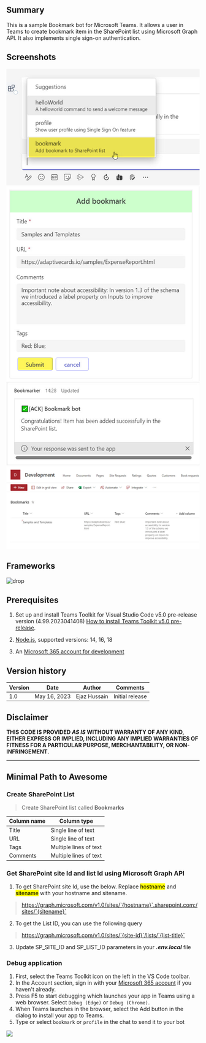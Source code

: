 ## Summary

This is a sample Bookmark bot for Microsoft Teams. It allows a user in Teams to create bookmark item in the SharePoint list using Microsoft Graph API. It also implements single sign-on authentication.

## Screenshots
![Trigger command](./assets/trigger-bookmark.jpg)
![add bookmark form](./assets/add-bookmark-form.jpg)
![confirmation](./assets/bookmark-confirmation.jpg)
![confirmation](./assets/bookmark-sharepoint-list.jpg)

## Frameworks

![drop](https://img.shields.io/badge/Bot&nbsp;Framework-4.19.3-green.svg)

## Prerequisites

1. Set up and install Teams Toolkit for Visual Studio Code v5.0 pre-release version (4.99.2023041408) [How to install Teams Toolkit v5.0 pre-release](https://learn.microsoft.com/en-us/microsoftteams/platform/toolkit/install-teams-toolkit?tabs=vscode&pivots=visual-studio-code#install-a-pre-release-version).

2. [Node.js](https://nodejs.org/), supported versions: 14, 16, 18

3. An [Microsoft 365 account for development](https://docs.microsoft.com/microsoftteams/platform/toolkit/accounts)


## Version history

Version|Date|Author|Comments
-------|----|----|--------
1.0|May 16, 2023|Ejaz Hussain|Initial release

## Disclaimer

**THIS CODE IS PROVIDED _AS IS_ WITHOUT WARRANTY OF ANY KIND, EITHER EXPRESS OR IMPLIED, INCLUDING ANY IMPLIED WARRANTIES OF FITNESS FOR A PARTICULAR PURPOSE, MERCHANTABILITY, OR NON-INFRINGEMENT.**

---

## Minimal Path to Awesome

### Create SharePoint List

>Create SharePoint list called **Bookmarks**

 | Column name | Column type            |
|-------------|------------------------|
| Title       | Single line of text    |
| URL         | Single line of text    |
| Tags        | Multiple lines of text |
| Comments    | Multiple lines of text |

### Get SharePoint site Id and list Id using Microsoft Graph API

1. To get SharePoint site Id, use the below. Replace <mark>hostname</mark> and <mark>sitename</mark> with your hostname and sitename.

>https://graph.microsoft.com/v1.0/sites/`{hostname}`.sharepoint.com:/sites/`{sitename}`

2. To get the List ID, you can use the following query

>https://graph.microsoft.com/v1.0/sites/`{site-id}`/lists/`{list-title}`

3. Update SP_SITE_ID and SP_LIST_ID parameters in your ***.env.local*** file

### Debug application

1. First, select the Teams Toolkit icon on the left in the VS Code toolbar.
2. In the Account section, sign in with your [Microsoft 365 account](https://docs.microsoft.com/microsoftteams/platform/toolkit/accounts) if you haven't already.
3. Press F5 to start debugging which launches your app in Teams using a web browser. Select `Debug (Edge)` or `Debug (Chrome)`.
4. When Teams launches in the browser, select the Add button in the dialog to install your app to Teams.
5. Type or select `bookmark` or  `profile` in the chat to send it to your bot

<img src="https://pnptelemetry.azurewebsites.net/sp-dev-fx-webparts/samples/bot-graph-bookmark" />